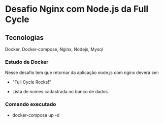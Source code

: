 # Desafio Nginx com Node.js da Full Cycle

## Tecnologias
<p>Docker, Docker-compose, Nginx, Nodejs, Mysql</p>

### Estudo de Docker

<p>Nesse desafio tem que retornar da aplicação node.js com nginx deverá ser:</p>

- "Full Cycle Rocks!" 

- Lista de nomes cadastrada no banco de dados.

### Comando executado
- docker-compose up -d
